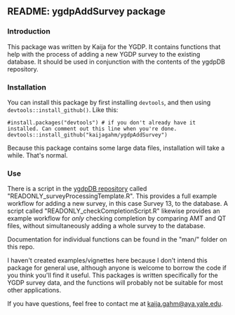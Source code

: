 ## README: ygdpAddSurvey package

### Introduction

This package was written by Kaija for the YGDP. It contains functions that help with the process of adding a new YGDP survey to the existing database. It should be used in conjunction with the contents of the ygdpDB repository.

### Installation

You can install this package by first installing `devtools`, and then using `devtools::install_github()`. Like this:
```
#install.packages("devtools") # if you don't already have it installed. Can comment out this line when you're done.
devtools::install_github("kaijagahm/ygdpAddSurvey")
```

Because this package contains some large data files, installation will take a while. That's normal.

### Use

There is a script in the [ygdpDB repository](https://github.com/kaijagahm/ygdpDB) called "READONLY_surveyProcessingTemplate.R". This provides a full example workflow for adding a new survey, in this case Survey 13, to the database. A script called "READONLY_checkCompletionScript.R" likewise provides an example workflow for *only* checking completion by comparing AMT and QT files, without simultaneously adding a whole survey to the database.

Documentation for individual functions can be found in the "man/" folder on this repo.

I haven't created examples/vignettes here because I don't intend this package for general use, although anyone is welcome to borrow the code if you think you'll find it useful. This packages is written specifically for the YGDP survey data, and the functions will probably not be suitable for most other applications. 

If you have questions, feel free to contact me at kaija.gahm@aya.yale.edu.
